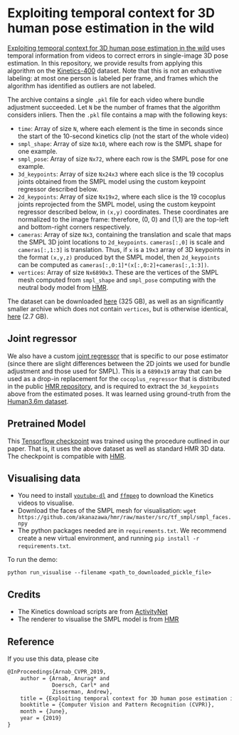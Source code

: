 Exploiting temporal context for 3D human pose estimation in the wild
==
 <!--- # Bundle-Adjusted Poses for Kinetics-400 -->

[Exploiting temporal context for 3D human pose estimation in the wild](http://arxiv.org/abs/1905.04266) uses temporal information from videos to correct errors in single-image 3D pose estimation.  In this repository, we provide results from applying this algorithm on the [Kinetics-400](https://deepmind.com/research/open-source/open-source-datasets/kinetics/) dataset.  Note that this is not an exhaustive labeling: at most one person is labeled per frame, and frames which the algorithm has identified as outliers are not labeled.

The archive contains a single `.pkl` file for each video where bundle adjustment succeeded.  Let `N` be the number of frames that the algorithm considers inliers.  Then the `.pkl` file contains a map with the following keys:

* `time`: Array of size `N`, where each element is the time in seconds since the start of the 10-second kinetics clip (not the start of the whole video)
* `smpl_shape`: Array of size `Nx10`, where each row is the SMPL shape for one example.
* `smpl_pose`: Array of size `Nx72`, where each row is the SMPL pose for one example.
* `3d_keypoints`: Array of size `Nx24x3` where each slice is the 19 cocoplus joints obtained from the SMPL model using the custom keypoint regressor described below.
* `2d_keypoints`: Array of size `Nx19x2`, where each slice is the 19 cocoplus joints reprojected from the SMPL model, using the custom keypoint regressor described below, in `(x,y)` coordinates.  These coordinates are normalized to the image frame: therefore, (0, 0) and (1,1) are the top-left and bottom-right corners respectively.
* `cameras`: Array of size `Nx3`, containing the translation and scale that maps the SMPL 3D joint locations to `2d_keypoints`.  `cameras[:,0]` is scale and `cameras[:,1:3]` is translation.  Thus, if `x` is a `19x3` array of 3D keypoints in the format `(x,y,z)` produced byt the SMPL model, then `2d_keypoints` can be computed as `cameras[:,0:1]*(x[:,0:2]+cameras[:,1:3])`.
* `vertices`: Array of size `Nx6890x3`. These are the vertices of the SMPL mesh computed from `smpl_shape` and `smpl_pose` computing with the neutral body model from [HMR](https://github.com/akanazawa/hmr).

The dataset can be downloaded [here](https://storage.cloud.google.com/temporal-3d-pose-kinetics/temporal_3d_pose_kinetics.tar.gz) (325 GB), as well as an significantly smaller archive which does not contain `vertices`, but is otherwise identical, [here](https://storage.cloud.google.com/temporal-3d-pose-kinetics/temporal_3d_pose_kinetics_noverts.tar.gz) (2.7 GB).

## Joint regressor

We also have a custom [joint regressor](https://storage.cloud.google.com/temporal-3d-pose-kinetics/custom_joint_regressor.pkl) that is specific to our pose estimator (since there are slight differences between the 2D joints we used for bundle adjustment and those used for SMPL).  This is a `6890x19` array that can be used as a drop-in replacement for the `cocoplus_regressor` that is distributed in the public [HMR repository](https://github.com/akanazawa/hmr), and is required to extract the `3d_keypoints` above from the estimated poses.  It was learned using ground-truth from the [Human3.6m dataset](http://vision.imar.ro/human3.6m/).

## Pretrained Model
This [Tensorflow checkpoint](https://storage.cloud.google.com/temporal-3d-pose-kinetics/model-894621.tar.gz) was trained using the procedure outlined in our paper.  That is, it uses the above dataset as well as standard HMR 3D data.  The checkpoint is compatible with [HMR](https://github.com/akanazawa/hmr).

## Visualising data

- You need to install [`youtube-dl`](https://github.com/ytdl-org/youtube-dl) and [`ffmpeg`](http://ffmpeg.org) to download the Kinetics videos to visualise.
- Download the faces of the SMPL mesh for visualisation: `wget https://github.com/akanazawa/hmr/raw/master/src/tf_smpl/smpl_faces.npy`
- The python packages needed are in `requirements.txt`. We recommend create a new virtual environment, and running `pip install -r requirements.txt`.

To run the demo:

`python run_visualise --filename <path_to_downloaded_pickle_file>`

## Credits
- The Kinetics download scripts are from [ActivityNet](https://github.com/activitynet/ActivityNet/tree/master/Crawler/Kinetics)
- The renderer to visualise the SMPL model is from [HMR]( https://github.com/akanazawa/hmr)

## Reference

If you use this data, please cite

```tex
@InProceedings{Arnab_CVPR_2019,
    author = {Arnab, Anurag* and 
              Doersch, Carl* and 
              Zisserman, Andrew},
    title = {Exploiting temporal context for 3D human pose estimation in the wild},
    booktitle = {Computer Vision and Pattern Recognition (CVPR)},
    month = {June},
    year = {2019}
}
```
